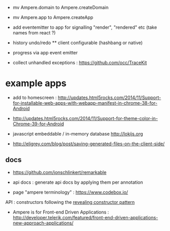 * mv Ampere.domain to Ampere.createDomain
* mv Ampere.app to Ampere.createApp
* add eventemitter to app for signalling "render", "rendered" etc (take names from react ?)


* history undo/redo
** client configurable (hashbang or native)

* progress via app event emitter

* collect unhandled exceptions : https://github.com/occ/TraceKit

# example apps

* add to homescreen : http://updates.html5rocks.com/2014/11/Support-for-installable-web-apps-with-webapp-manifest-in-chrome-38-for-Android
* http://updates.html5rocks.com/2014/11/Support-for-theme-color-in-Chrome-39-for-Android

* javascript embeddable / in-memory database
http://lokijs.org

* http://eligrey.com/blog/post/saving-generated-files-on-the-client-side/

## docs

* https://github.com/jonschlinkert/remarkable

* api docs : generate api docs by applying them per annotation

* page "ampere terminology" : https://www.codebox.io/

API : constructors following the [revealing constructor pattern](http://domenic.me/2014/02/13/the-revealing-constructor-pattern/)

* Ampere is for Front-end Driven Applications : http://developer.telerik.com/featured/front-end-driven-applications-new-approach-applications/
